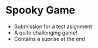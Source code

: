 # Spooky Game
- Submission for a test asignment
- A quite challenging game!
- Contains a suprise at the end
